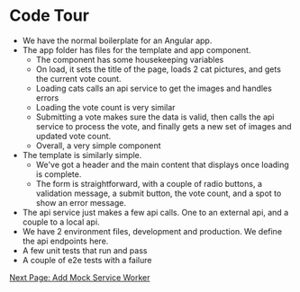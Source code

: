 # Code Tour

- We have the normal boilerplate for an Angular app.
- The app folder has files for the template and app component.
  - The component has some housekeeping variables
  - On load, it sets the title of the page, loads 2 cat pictures, and gets the current vote count.
  - Loading cats calls an api service to get the images and handles errors
  - Loading the vote count is very similar
  - Submitting a vote makes sure the data is valid, then calls the api service to process the vote, and finally gets a new set of images and updated vote count.  
  - Overall, a very simple component
- The template is similarly simple.
  - We've got a header and the main content that displays once loading is complete.
  - The form is straightforward, with a couple of radio buttons, a validation message, a submit button, the vote count, and a spot to show an error message.
- The api service just makes a few api calls.  One to an external api, and a couple to a local api.
- We have 2 environment files, development and production.  We define the api endpoints here.
- A few unit tests that run and pass
- A couple of e2e tests with a failure

[Next Page: Add Mock Service Worker](implementation-steps.md)